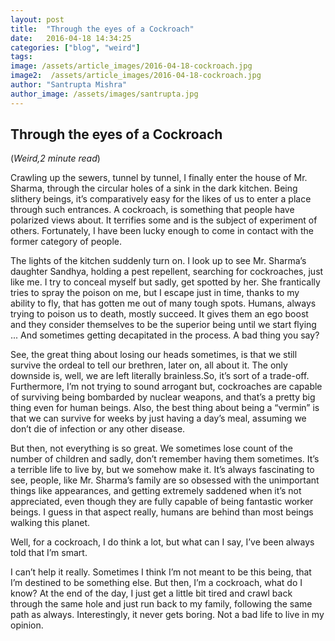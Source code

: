 ```yaml
---
layout: post
title:  "Through the eyes of a Cockroach"
date:   2016-04-18 14:34:25
categories: ["blog", "weird"]
tags: 
image: /assets/article_images/2016-04-18-cockroach.jpg
image2:  /assets/article_images/2016-04-18-cockroach.jpg
author: "Santrupta Mishra"
author_image: /assets/images/santrupta.jpg
---
```

<h2>Through the eyes of a Cockroach</h2>
(<i>Weird,2 minute read</i>)
<p>Crawling up the sewers, tunnel by tunnel, I finally enter the house of Mr. Sharma, through the circular holes of a sink in the dark kitchen. Being slithery beings, it’s comparatively easy for the likes of us to enter a place through such entrances. A cockroach, is something that people have polarized views about. It terrifies some and is the subject of experiment of others. Fortunately, I have been lucky enough to come in contact with the former category of people.</p>
<p>The lights of the kitchen suddenly turn on. I look up to see Mr. Sharma’s daughter Sandhya, holding a pest repellent, searching for cockroaches, just like me. I try to conceal myself but sadly, get spotted by her. She frantically tries to spray the poison on me, but I escape just in time, thanks to my ability to fly, that has gotten me out of many tough spots. Humans, always trying to poison us to death, mostly succeed. It gives them an ego boost and they consider themselves to be the superior being until we start flying ... And sometimes getting decapitated in the process. A bad thing you say?</p>
<p>See, the great thing about losing our heads sometimes, is that we still survive the ordeal to tell our brethren, later on, all about it. The only downside is, well, we are left literally brainless.So, it’s sort of a trade-off. Furthermore, I’m not trying to sound arrogant but, cockroaches are capable of surviving being bombarded by nuclear weapons, and that’s a pretty big thing even for human beings. Also, the best thing about being a “vermin” is that we can survive for weeks by just having a day’s meal, assuming we don’t die of infection or any other disease.</p>
<p>But then, not everything is so great. We sometimes lose count of the number of children and sadly, don’t remember having them sometimes. It’s a terrible life to live by, but we somehow make it. It’s always fascinating to see, people, like Mr. Sharma’s family are so obsessed with the unimportant things like appearances, and getting extremely saddened when it’s not appreciated, even though they are fully capable of being fantastic worker beings. I guess in that aspect really, humans are behind than most beings walking this planet.</p>
<p>Well, for a cockroach, I do think a lot, but what can I say, I’ve been always told that I’m smart.</p>
<p>I can’t help it really. Sometimes I think I’m not meant to be this being, that I’m destined to be something else. But then, I’m a cockroach, what do I know?
At the end of the day, I just get a little bit tired and crawl back through the same hole and just run back to my family, following the same path as always. Interestingly, it never gets boring. Not a bad life to live in my opinion.</p>

